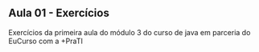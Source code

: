 ## Aula 01 - Exercícios

Exercícios da primeira aula do módulo 3 do curso de java em parceria do EuCurso com a +PraTI
